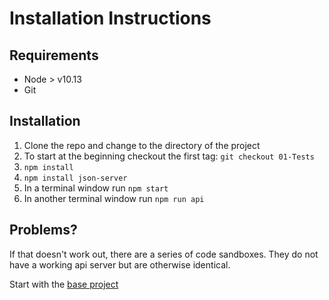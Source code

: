 # Installation Instructions

## Requirements
- Node > v10.13
- Git

## Installation
1. Clone the repo and change to the directory of the project
2. To start at the beginning checkout the first tag: `git checkout 01-Tests`
3. `npm install`
4. `npm install json-server`
5. In a terminal window run `npm start`
6. In another terminal window run `npm run api`

## Problems?
If that doesn't work out, there are a series of code sandboxes. They do not have
a working api server but are otherwise identical.

Start with the [base project](https://codesandbox.io/s/refactoring-02-tmh62
)
